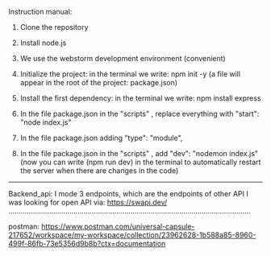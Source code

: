 Instruction manual:
1. Clone the repository

2. Install node.js

3. We use the webstorm development environment (convenient)

4. Initialize the project:
in the terminal we write: npm init -y 
(a file will appear in the root of the project: package.json)

5. Install the first dependency:
in the terminal we write: npm install express

6. In the file package.json in the "scripts" , replace everything with "start": "node index.js"

7. In the file package.json adding "type": "module",

8. In the file package.json in the "scripts" , add "dev": "nodemon index.js"
(now you can write (npm run dev) in the terminal to automatically restart the server when there are changes in the code)

------------------------------------------------------------------------------------------------------------------------------------------------------------------------------------------------------------------------------------------------------------------------------------------------------------------
Backend_api:
I mode 3 endpoints, which are the endpoints of other API
I was looking for open API via: 
https://swapi.dev/
.......................................................................................................................

postman:
https://www.postman.com/universal-capsule-217652/workspace/my-workspace/collection/23962628-1b588a85-8960-499f-86fb-73e5356d9b8b?ctx=documentation